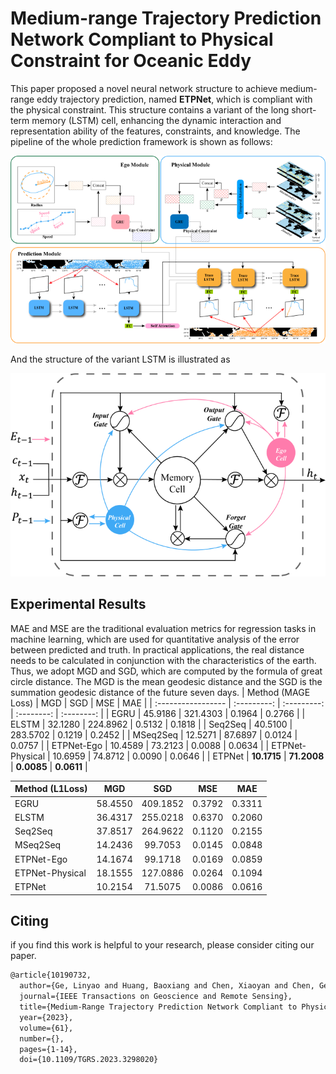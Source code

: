 # Medium-range Trajectory Prediction Network Compliant to Physical Constraint for Oceanic Eddy

This paper proposed a novel neural network structure to achieve medium-range eddy trajectory prediction, named **ETPNet**, which is compliant with the physical constraint. This structure contains a variant of the long short-term memory (LSTM) cell, enhancing the dynamic interaction and representation ability of the features, constraints, and knowledge. The pipeline of the whole prediction framework is shown as follows:

<p align="center">
  <img src="img/model.png" alt="Centered Image" width="600" />
</p>

And the structure of the variant LSTM is illustrated as 

<p align="center">
  <img src="img/TraceLSTM.png" alt="Centered Image" width="600" />
</p>


## Experimental Results
MAE and MSE are the traditional evaluation metrics for regression tasks in machine learning, which are used for quantitative analysis of the error between predicted and truth. In practical applications, the real distance needs to be calculated in conjunction with the characteristics of the earth. Thus, we adopt MGD and SGD, which are computed by the formula of great circle distance. The MGD is the mean geodesic distance and the SGD is the summation geodesic distance of the future seven days.
| Method (MAGE Loss) |     MGD     |     SGD     |    MSE     |    MAE     |
| :----------------- | :---------: | :---------: | :--------: | :--------: |
| EGRU               |   45.9186   |  321.4303   |   0.1964   |   0.2766   |
| ELSTM              |   32.1280   |  224.8962   |   0.5132   |   0.1818   |
| Seq2Seq            |   40.5100   |  283.5702   |   0.1219   |   0.2452   |
| MSeq2Seq           |   12.5271   |   87.6897   |   0.0124   |   0.0757   |
| ETPNet-Ego         |   10.4589   |   73.2123   |   0.0088   |   0.0634   |
| ETPNet-Physical    |   10.6959   |   74.8712   |   0.0090   |   0.0646   |
| ETPNet             | **10.1715** | **71.2008** | **0.0085** | **0.0611** |

| Method (L1Loss) |   MGD   |   SGD    |  MSE   |  MAE   |
| :-------------- | :-----: | :------: | :----: | :----: |
| EGRU            | 58.4550 | 409.1852 | 0.3792 | 0.3311 |
| ELSTM           | 36.4317 | 255.0218 | 0.6370 | 0.2060 |
| Seq2Seq         | 37.8517 | 264.9622 | 0.1120 | 0.2155 |
| MSeq2Seq        | 14.2436 | 99.7053  | 0.0145 | 0.0848 |
| ETPNet-Ego      | 14.1674 | 99.1718  | 0.0169 | 0.0859 |
| ETPNet-Physical | 18.1555 | 127.0886 | 0.0264 | 0.1094 |
| ETPNet          | 10.2154 | 71.5075  | 0.0086 | 0.0616 |
## Citing

if you find this work is helpful to your research, please consider citing our paper.

```latex
@article{10190732,
  author={Ge, Linyao and Huang, Baoxiang and Chen, Xiaoyan and Chen, Ge},
  journal={IEEE Transactions on Geoscience and Remote Sensing}, 
  title={Medium-Range Trajectory Prediction Network Compliant to Physical Constraint for Oceanic Eddy}, 
  year={2023},
  volume={61},
  number={},
  pages={1-14},
  doi={10.1109/TGRS.2023.3298020}
```
